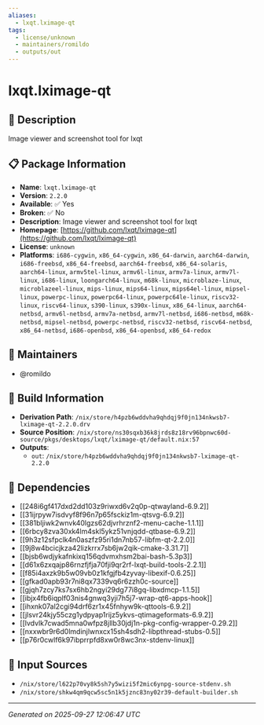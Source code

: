```yaml
---
aliases:
  - lxqt.lximage-qt
tags:
  - license/unknown
  - maintainers/romildo
  - outputs/out
---
```


# lxqt.lximage-qt

## 📝 Description

Image viewer and screenshot tool for lxqt

## 📋 Package Information

- **Name**: `lxqt.lximage-qt`
- **Version**: `2.2.0`
- **Available**: ✅ Yes
- **Broken**: ✅ No
- **Description**: Image viewer and screenshot tool for lxqt
- **Homepage**: [https://github.com/lxqt/lximage-qt](https://github.com/lxqt/lximage-qt)
- **License**: `unknown`
- **Platforms**: `i686-cygwin`, `x86_64-cygwin`, `x86_64-darwin`, `aarch64-darwin`, `i686-freebsd`, `x86_64-freebsd`, `aarch64-freebsd`, `x86_64-solaris`, `aarch64-linux`, `armv5tel-linux`, `armv6l-linux`, `armv7a-linux`, `armv7l-linux`, `i686-linux`, `loongarch64-linux`, `m68k-linux`, `microblaze-linux`, `microblazeel-linux`, `mips-linux`, `mips64-linux`, `mips64el-linux`, `mipsel-linux`, `powerpc-linux`, `powerpc64-linux`, `powerpc64le-linux`, `riscv32-linux`, `riscv64-linux`, `s390-linux`, `s390x-linux`, `x86_64-linux`, `aarch64-netbsd`, `armv6l-netbsd`, `armv7a-netbsd`, `armv7l-netbsd`, `i686-netbsd`, `m68k-netbsd`, `mipsel-netbsd`, `powerpc-netbsd`, `riscv32-netbsd`, `riscv64-netbsd`, `x86_64-netbsd`, `i686-openbsd`, `x86_64-openbsd`, `x86_64-redox`
## 👥 Maintainers

- @romildo


## 🔧 Build Information

- **Derivation Path**: `/nix/store/h4pzb6wddvha9qhdqj9f0jn134nkwsb7-lximage-qt-2.2.0.drv`
- **Source Position**: `/nix/store/ns30sqxb36k8jrds8z18rv96bpnwc60d-source/pkgs/desktops/lxqt/lximage-qt/default.nix:57`
- **Outputs**:
  - `out`:  `/nix/store/h4pzb6wddvha9qhdqj9f0jn134nkwsb7-lximage-qt-2.2.0`

## 🔗 Dependencies

- [[248i6gf417dxd2dd103z9riwxd6v2q0p-qtwayland-6.9.2]]
- [[31ijrpyw7isdvyf8f96n7p65fsckiz1m-qtsvg-6.9.2]]
- [[381bljiwk2wnvk40lgzs62djvrhrznf2-menu-cache-1.1.1]]
- [[6rbcy8zva30xk4lm4skl5ykz51vnjqdd-qtbase-6.9.2]]
- [[9h3z12sfpclk4n0aszfz95ri1dn7nb57-libfm-qt-2.2.0]]
- [[9j8w4bcicjkza42lizkrrx7sb6jw2qik-cmake-3.31.7]]
- [[bjsb6wdjykafnkixq156qdvmxhsm2bai-bash-5.3p3]]
- [[d61x6zxqajp86rnzfjfja70fji9qr2rf-lxqt-build-tools-2.2.1]]
- [[f85i4axzk9b5w09vb0z1kfgjfb4zyvay-libexif-0.6.25]]
- [[gfkad0apb93r7ni8qx7339vq6r6zzh0c-source]]
- [[gjqh7zcy7ks7sx6hb2ngyi29dg77i8gq-libxdmcp-1.1.5]]
- [[ibjx4fb6iqplf03nis4gnwq3yji7h5j7-wrap-qt6-apps-hook]]
- [[ihxnk07al2cgi94drf6zr1x45fnhyw9k-qttools-6.9.2]]
- [[jlsvr24kjy55czg1ydpyap1rijz5ykvs-qtimageformats-6.9.2]]
- [[lvdvlk7cwad5mna0wfpz8jllb30jdj1n-pkg-config-wrapper-0.29.2]]
- [[nxxwbr9r6d0lmdinjlwnxcx15sh4sdh2-libpthread-stubs-0.5]]
- [[p76r0cwlf6k97ibprrpfd8xw0r8wc3nx-stdenv-linux]]

## 📁 Input Sources

- `/nix/store/l622p70vy8k5sh7y5wizi5f2mic6ynpg-source-stdenv.sh`
- `/nix/store/shkw4qm9qcw5sc5n1k5jznc83ny02r39-default-builder.sh`

---
*Generated on 2025-09-27 12:06:47 UTC*
